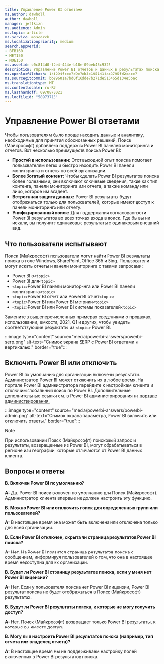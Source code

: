 ```yaml
---
title: Управление Power BI ответами
ms.author: dawholl
author: dawholl
manager: jeffkizn
ms.audience: Admin
ms.topic: article
ms.service: mssearch
ms.localizationpriority: medium
search.appverid:
- BFB160
- MET150
- MOE150
ms.assetid: c0c814d0-f7e4-444e-b18e-09beb45c9322
description: Управление Power BI отчетов и данных в результатах поиска
ms.openlocfilehash: 14b294fcec7d9c7cb3e1951414ab8795fd2cace7
ms.sourcegitcommit: bb99601a7bd0f16dde7b271de516465d134e5bac
ms.translationtype: MT
ms.contentlocale: ru-RU
ms.lasthandoff: 09/08/2021
ms.locfileid: "58973713"
---
```

# <a name="manage-power-bi-answers"></a>Управление Power BI ответами

Чтобы пользователям было проще находить данные и аналитику, необходимые для принятия обоснованных решений, Поиск (Майкрософт) добавлена поддержка Power BI панелей мониторинга и отчетов. Вот несколько преимуществ поиска Power BI:

* **Простой в использовании:** Этот выходной опыт поиска помогает пользователям легко и быстро находить Power BI панели мониторинга и отчеты по всей организации.
* **Более богатый контент:** Чтобы сделать Power BI результатов поиска более полезными, они включают ключевые сведения, такие как тип контента, панели мониторинга или отчета, а также команду или лицо, которое им владеет.
* **Встроенная защита данных:** Power BI результаты будут отображаться только для пользователей, которые имеют доступ к панели мониторинга или отчету.
* **Унифицированный поиск:** Для поддержания согласованности Power BI результатов во всех точках входа в поиск. Где бы вы ни искали, вы получите одинаковые результаты с одинаковым внешний вид.

## <a name="what-users-experience"></a>Что пользователи испытывают

Поиск (Майкрософт) пользователи могут найти Power BI результаты поиска в поле Windows, SharePoint, Office 365 и Bing. Пользователи могут искать отчеты и панели мониторинга с такими запросами:

* Power BI о`<topic>`
* Power BI для`<topic>`
* `<topic>`Power BI панели мониторинга или Power BI панели мониторинга`<topic>`
* `<topic>`Power BI отчет или Power BI отчет`<topic>`
* `<topic>`Power BI или Power BI метрики`<topic>`
* `<topic>`Power BI или Power BI системы показателей`<topic>`

Замените в вышеперечисленных примерах сведениями о продажах, использовании, емкости, 2021, Q1 и других, чтобы увидеть соответствующие результаты из `<topic>` Power BI.

:::image type="content" source="media/powerbi-answers/powerbi-serp.png" alt-text="Снимок экрана SERP с Power BI ответами и вертикалью." border="true":::

## <a name="turn-power-bi-search-on-or-off"></a>Включить Power BI или отключить

Power BI по умолчанию для организации включены результаты. Администратор Power BI может отключить их в любое время. На портале Power BI администратора перейдите к настройкам  клиента и отключим глобальный поиск по Power BI. Дополнительные дополнительные ссылки см. в Power BI администрирования на [портале администрирования.](/power-bi/admin/service-admin-portal#use-global-search-for-power-bi-preview)

:::image type="content" source="media/powerbi-answers/powerbi-admin.png" alt-text="Снимок экрана параметра, Power BI включить или отключить ответы." border="true":::

> [!NOTE]
> При использовании Поиск (Майкрософт) поисковый запрос и результаты, возвращенные из Power BI, могут обрабатываться в регионе или географии, которые отличаются от Power BI данных клиента.

## <a name="frequently-asked-questions"></a>Вопросы и ответы

**В. Включен Power BI по умолчанию?**

**A:** Да. Power BI поиск включен по умолчанию для Поиск (Майкрософт). Администратор клиента впервые не должен настроить эту функцию.

**В. Можно Power BI или отключить поиск для определенных групп или пользователей?**

**A:** В настоящее время она может быть включена или отключена только для всей организации.

**В. Если Power BI отключен, скрыта ли страница результатов Power BI поиска?**

**A:** Нет. На Power BI появится страница результатов поиска с сообщением, информируя пользователей о том, что она в настоящее время недоступна для их организации.

**В. Будет ли Power BI страницу результатов поиска, если у меня нет Power BI лицензии?**

**A:** Нет. Если у пользователя поиска нет Power BI лицензии, Power BI результат поиска не будет отображаться в Поиск (Майкрософт) результатах.

**В. Будут ли Power BI результаты поиска, к которые не могу получить доступ?**

**A:** Нет. Поиск (Майкрософт) возвращает только Power BI результаты, к которые вы имеете доступ.

**В. Могу ли я настроить Power BI результатов поиска (например, тип отчета или владелец отчета)?**

**A:** В настоящее время мы не поддерживаем настройку полей, включенных в Power BI результатов поиска.